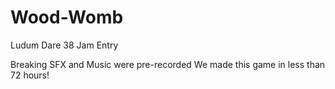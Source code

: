 # Wood-Womb
Ludum Dare 38 Jam Entry

Breaking SFX and Music were pre-recorded
We made this game in less than 72 hours!
